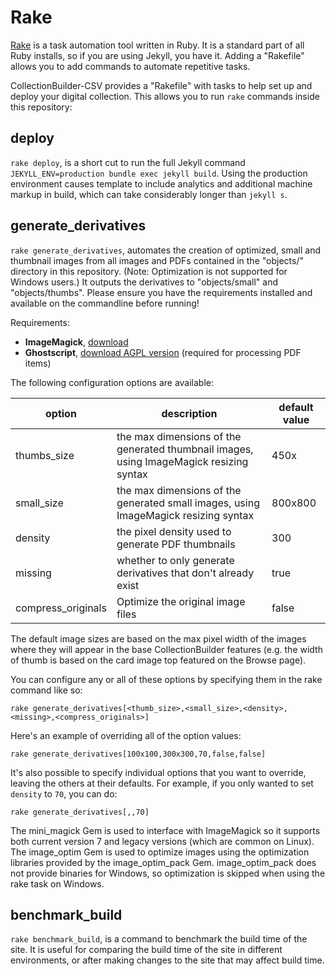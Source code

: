 # Rake

[Rake](https://github.com/ruby/rake) is a task automation tool written in Ruby.
It is a standard part of all Ruby installs, so if you are using Jekyll, you have it.
Adding a "Rakefile" allows you to add commands to automate repetitive tasks.

CollectionBuilder-CSV provides a "Rakefile" with tasks to help set up and deploy your digital collection.
This allows you to run `rake` commands inside this repository:

## deploy

`rake deploy`, is a short cut to run the full Jekyll command `JEKYLL_ENV=production bundle exec jekyll build`.
Using the production environment causes template to include analytics and additional machine markup in build, which can take considerably longer than `jekyll s`.

## generate_derivatives

`rake generate_derivatives`, automates the creation of optimized, small and thumbnail images from all images and PDFs contained in the "objects/" directory in this repository. (Note: Optimization is not supported for Windows users.)
It outputs the derivatives to "objects/small" and "objects/thumbs".
Please ensure you have the requirements installed and available on the commandline before running!

Requirements:

- **ImageMagick**, [download](https://imagemagick.org/script/download.php)
- **Ghostscript**, [download AGPL version](https://www.ghostscript.com/download/gsdnld.html) (required for processing PDF items)

The following configuration options are available:

| option             | description                                                                             | default value |
| ------------------ | --------------------------------------------------------------------------------------- | ------------- |
| thumbs_size        | the max dimensions of the generated thumbnail images, using ImageMagick resizing syntax | 450x          |
| small_size         | the max dimensions of the generated small images, using ImageMagick resizing syntax     | 800x800       |
| density            | the pixel density used to generate PDF thumbnails                                       | 300           |
| missing            | whether to only generate derivatives that don't already exist                           | true          |
| compress_originals | Optimize the original image files                                                       | false         |

The default image sizes are based on the max pixel width of the images where they will appear in the base CollectionBuilder features (e.g. the width of thumb is based on the card image top featured on the Browse page).

You can configure any or all of these options by specifying them in the rake command like so:

```
rake generate_derivatives[<thumb_size>,<small_size>,<density>,<missing>,<compress_originals>]
```

Here's an example of overriding all of the option values:

```
rake generate_derivatives[100x100,300x300,70,false,false]
```

It's also possible to specify individual options that you want to override, leaving the others at their defaults.
For example, if you only wanted to set `density` to `70`, you can do:

```
rake generate_derivatives[,,70]
```

The mini_magick Gem is used to interface with ImageMagick so it supports both current version 7 and legacy versions (which are common on Linux).
The image_optim Gem is used to optimize images using the optimization libraries provided by the image_optim_pack Gem.
image_optim_pack does not provide binaries for Windows, so optimization is skipped when using the rake task on Windows.

## benchmark_build

`rake benchmark_build`, is a command to benchmark the build time of the site. It is useful for comparing the build time of the site in different environments, or after making changes to the site that may affect build time.
